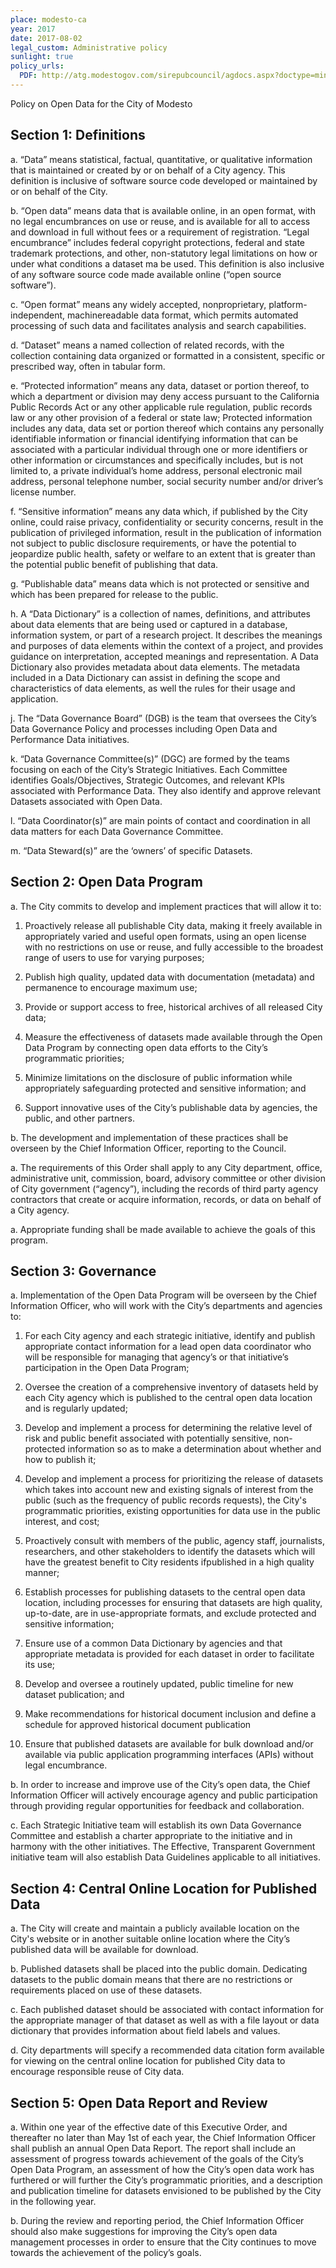 ```yaml
---
place: modesto-ca
year: 2017
date: 2017-08-02
legal_custom: Administrative policy
sunlight: true
policy_urls:
  PDF: http://atg.modestogov.com/sirepubcouncil/agdocs.aspx?doctype=minutes&itemid=24552
---
```


Policy on Open Data for the City of Modesto

## Section 1: Definitions

a. <span class="def-data">“Data” means statistical, factual, quantitative, or qualitative information that is maintained or created by or on behalf of a City agency. This definition is inclusive of software source code developed or maintained by or on behalf of the City.</span>

b. <span class="def-open">“Open data” means data that is available online, in an open format, with no legal encumbrances on use or reuse, and is available for all to access and download in full without fees or a requirement of registration. “Legal encumbrance” includes federal copyright protections, federal and state trademark protections, and other, non-statutory legal limitations on how or under what conditions a dataset ma be used. This definition is also inclusive of any software source code made available online (“open source software”).</span>

c. “Open format” means any widely accepted, nonproprietary, platform-independent, machinereadable data format, which permits automated processing of such data and facilitates analysis and search capabilities.

d. “Dataset” means a named collection of related records, with the collection containing data organized or formatted in a consistent, specific or prescribed way, often in tabular form.

e. “Protected information” means any data, dataset or portion thereof, to which a department or division may deny access pursuant to the California Public Records Act or any other applicable rule regulation, public records law or any other provision of a federal or state law; Protected information includes any data, data set or portion thereof which contains any personally identifiable information or financial identifying information that can be associated with a particular individual through one or more identifiers or other information or circumstances and specifically includes, but is not limited to, a private individual’s home address, personal electronic mail address, personal telephone number, social security number and/or driver’s license number.

f. “Sensitive information” means any data which, if published by the City online, could raise privacy, confidentiality or security concerns, result in the publication of privileged information, result in the publication of information not subject to public disclosure requirements, or have the potential to jeopardize public health, safety or welfare to an extent that is greater than the potential public benefit of publishing that data.

g. <span class="def-public">“Publishable data” means data which is not protected or sensitive and which has been prepared for release to the public.</span>

h. A “Data Dictionary” is a collection of names, definitions, and attributes about data elements that are being used or captured in a database, information system, or part of a research project. It describes the meanings and purposes of data elements within the context of a project, and provides guidance on interpretation, accepted meanings and representation. A Data Dictionary also provides metadata about data elements. The metadata included in a Data Dictionary can assist in defining the scope and characteristics of data elements, as well the rules for their usage and application.

j. The “Data Governance Board” (DGB) is the team that oversees the City’s Data Governance Policy and processes including Open Data and Performance Data initiatives.

k. <span class="g-binding-regulations">“Data Governance Committee(s)” (DGC) are formed by the teams focusing on each of the City’s Strategic Initiatives. Each Committee identifies Goals/Objectives, Strategic Outcomes, and relevant KPIs associated with Performance Data. They also identify and approve relevant Datasets associated with Open Data.</span>

l. “Data Coordinator(s)” are main points of contact and coordination in all data matters for each Data Governance Committee.

m. “Data Steward(s)” are the ‘owners’ of specific Datasets.

## Section 2: Open Data Program

a. The City commits to develop and implement practices that will allow it to:

1. <span class="g-proactive-release"><span class="g-thoughtful-formats"><span class="g-license-free">Proactively release all publishable City data, making it freely available in appropriately varied and useful open formats, using an open license with no restrictions on use or reuse, and fully accessible to the broadest range of users to use for varying purposes;</span></span></span>

2. <span class="g-metadata">Publish high quality, updated data with documentation (metadata) and permanence to encourage maximum use;</span>

3. <span class="g-archival-material">Provide or support access to free, historical archives of all released City data;</span>

4. <span class="g-goals-and-values">Measure the effectiveness of datasets made available through the Open Data Program by connecting open data efforts to the City’s programmatic priorities;</span>

5. <span class="g-sensitive-information">Minimize limitations on the disclosure of public information while appropriately safeguarding protected and sensitive information; and</span>

6. <span class="g-goals-and-values"><span class="g-partnerships">Support innovative uses of the City’s publishable data by agencies, the public, and other partners.</span></span>

b. <span class="g-oversight-authority">The development and implementation of these practices shall be overseen by the Chief Information Officer, reporting to the Council.</span>

a. The requirements of this Order shall apply to any City department, office, administrative unit, commission, board, advisory committee or other division of City government (“agency”), including the records of third party agency contractors that create or acquire information, records, or data on behalf of a City agency.

a. Appropriate funding shall be made available to achieve the goals of this program.

## Section 3: Governance

a. Implementation of the Open Data Program will be overseen by the Chief Information Officer, who will work with the City’s departments and agencies to:

1. For each City agency and each strategic initiative, identify and publish appropriate contact information for a lead open data coordinator who will be responsible for managing that agency’s or that initiative’s participation in the Open Data Program;

2. <span class="g-data-portals-and-websites"><span class="g-real-time-updates">Oversee the creation of a comprehensive inventory of datasets held by each City agency which is published to the central open data location and is regularly updated;</span></span>

3. <span class="g-sensitive-information">Develop and implement a process for determining the relative level of risk and public benefit associated with potentially sensitive, non-protected information so as to make a determination about whether and how to publish it;</span>

4. <span class="g-prioritization">Develop and implement a process for prioritizing the release of datasets which takes into account new and existing signals of interest from the public (such as the frequency of public records requests), the City's programmatic priorities, existing opportunities for data use in the public interest, and cost;</span>

5. <span class="g-prioritization">Proactively consult with members of the public, agency staff, journalists, researchers, and other stakeholders to identify the datasets which will have the greatest benefit to City residents ifpublished in a high quality manner;</span>

6. <span class="g-sensitive-information"><span class="g-open-formats">Establish processes for publishing datasets to the central open data location, including processes for ensuring that datasets are high quality, up-to-date, are in use-appropriate formats, and exclude protected and sensitive information;</span></span>

7. <span class="g-metadata">Ensure use of a common Data Dictionary by agencies and that appropriate metadata is provided for each dataset in order to facilitate its use;</span>

8. <span class="g-timelines">Develop and oversee a routinely updated, public timeline for new dataset publication; and</span>

9. <span class="g-archival-material">Make recommendations for historical document inclusion and define a schedule for approved historical document publication</span>

10. <span class="g-bulk-data"><span class="g-public-apis">Ensure that published datasets are available for bulk download and/or available via public application programming interfaces (APIs) without legal encumbrance.</span></span>

b. <span class="g-public-participation">In order to increase and improve use of the City’s open data, the Chief Information Officer will actively encourage agency and public participation through providing regular opportunities for feedback and collaboration.</span>

c. <span class="g-outside-services">Each Strategic Initiative team will establish its own Data Governance Committee and establish a  charter appropriate to the initiative and in harmony with the other initiatives. The Effective, Transparent Government initiative team will also establish Data Guidelines applicable to all initiatives.</span>

## Section 4: Central Online Location for Published Data

a. <span class="g-data-portals-and-websites">The City will create and maintain a publicly available location on the City's website or in another suitable online location where the City’s published data will be available for download.</span>

b. <span class="g-open-access">Published datasets shall be placed into the public domain. Dedicating datasets to the public domain means that there are no restrictions or requirements placed on use of these datasets.</span>

c. <span class="g-metadata">Each published dataset should be associated with contact information for the appropriate manager of that dataset as well as with a file layout or data dictionary that provides information about field labels and values.</span>

d. <span class="g-citations">City departments will specify a recommended data citation form available for viewing on the central online location for published City data to encourage responsible reuse of City data.</span>

## Section 5: Open Data Report and Review

a. <span class="g-future-review">Within one year of the effective date of this Executive Order, and thereafter no later than May 1st of each year, the Chief Information Officer shall publish an annual Open Data Report. The report shall include an assessment of progress towards achievement of the goals of the City’s Open Data Program, an assessment of how the City’s open data work has furthered or will further the City’s programmatic priorities, and a description and publication timeline for datasets envisioned to be published by the City in the following year.</span>

b. <span class="g-future-review">During the review and reporting period, the Chief Information Officer should also make suggestions for improving the City’s open data management processes in order to ensure that the City continues to move towards the achievement of the policy’s goals.</span>

